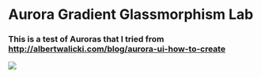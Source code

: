 # Aurora Gradient Glassmorphism Lab

### This is a test of Auroras that I tried from <http://albertwalicki.com/blog/aurora-ui-how-to-create>
![](http://imgur.com/a/jBi2eTD)
